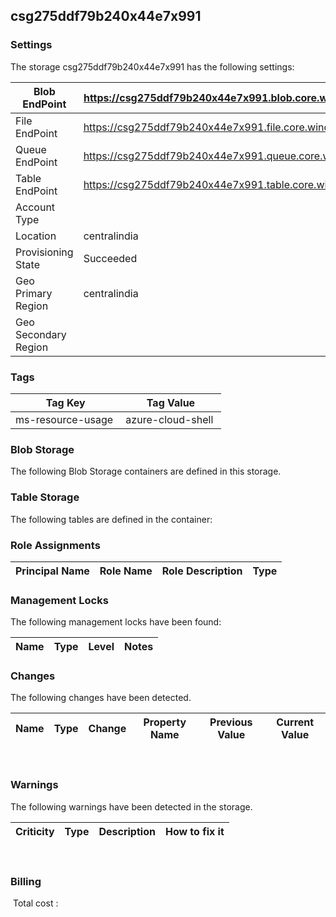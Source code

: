 
## csg275ddf79b240x44e7x991 

### Settings
The storage csg275ddf79b240x44e7x991 has the following settings:

| Blob EndPoint | https://csg275ddf79b240x44e7x991.blob.core.windows.net/  |
| --- | --- |
| File EndPoint | https://csg275ddf79b240x44e7x991.file.core.windows.net/  |
| Queue EndPoint | https://csg275ddf79b240x44e7x991.queue.core.windows.net/  |
| Table EndPoint | https://csg275ddf79b240x44e7x991.table.core.windows.net/  |
| Account Type |   |
| Location | centralindia  |
| Provisioning State | Succeeded  |
| Geo Primary Region | centralindia  |
| Geo Secondary Region |   |


### Tags


| Tag Key | Tag Value |
| --- | --- |
| ms-resource-usage  | azure-cloud-shell  |

### Blob Storage
The following Blob Storage containers are defined in this storage. 

### Table Storage
The following tables are defined in the container:

### Role Assignments


| Principal Name | Role Name | Role Description | Type |
| --- | --- | --- | --- |

### Management Locks
The following management locks have been found: 

| Name | Type | Level | Notes |
| --- | --- | --- | --- |

### Changes
The following changes have been detected. 

| Name | Type | Change | Property Name | Previous Value | Current Value |
| --- | --- | --- | --- | --- | --- |
 
### Warnings
The following warnings have been detected in the storage. 

| Criticity | Type | Description | How to fix it |
| --- | --- | --- | --- |
 
### Billing
 Total cost : 
